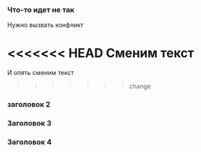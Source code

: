 ### Что-то идет не так

Нужно вызвать конфликт

<<<<<<< HEAD
Сменим текст
=======
И опять сменим текст
>>>>>>> change

### заголовок 2

### Заголовок 3

### Заголовок 4

